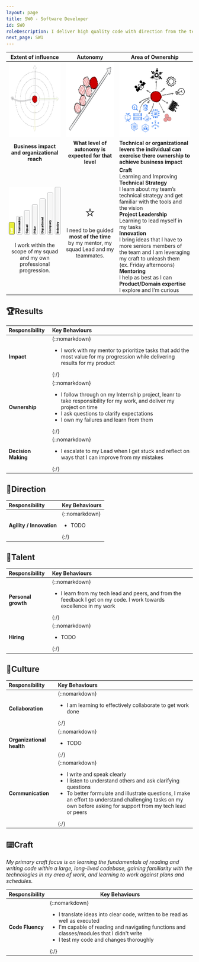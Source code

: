 ```yaml
---
layout: page
title: SW0 - Software Developer
id: SW0
roleDescription: I deliver high quality code with direction from the team
next_page: SW1
---
```


|                  Extent of influence<br />                   |                        Autonomy<br />                        | Area of Ownership<br />                                      |
| :----------------------------------------------------------: | :----------------------------------------------------------: | ------------------------------------------------------------ |
| <img src="./../assets/Influence.png" alt="influence" style="height: 200px; align: center" /> | <img src="./../assets/Autonomy.png" alt="Autonomy" style="height: 200px; align: center" /> | <img src="./../assets/Ownership.png" alt="ownership" style="height: 200px; align: center" /> |
|         **Business impact and organizational reach**         |    **What level of autonomy is expected for that level**     | **Technical or organizational levers the individual can exercise there ownership to achieve business impact** |
| ![extent0](./..\assets\level0\extent0.png)<br /><br />I work within the scope of my squad and my own professional progression. | <span style="font-size: 40px">⭐</span><br />I need to be guided **most of the time** by my mentor, my squad Lead and my teammates. | **<span class="oo-badge oo-gd-blue">Craft</span>**<br />Learning and Improving<br />**<span class="oo-badge oo-gd-yellow">Technical Strategy</span>**<br />I learn about my team’s technical strategy and get familiar with the tools and the vision<br />**<span class="oo-badge oo-gd-red">Project Leadership</span>**<br />Learning to lead myself in my tasks<br />**<span class="oo-badge oo-gd-green">Innovation</span>**<br />I bring ideas that I have to more seniors members of the team and I am leveraging my craft to unleash them (ex. Friday afternoons)<br />**<span class="oo-badge oo-gd-orange">Mentoring</span>**<br />I help as best as I can<br />**<span class="oo-badge oo-gd-grey">Product/Domain expertise</span>**<br />I explore and I’m curious |

## 🏆Results

| **Responsibility**  | **Key Behaviours** |
| :------------------- |:-------------------|
| **Impact**| {::nomarkdown}<ul><li>I work with my mentor to prioritize tasks that add the most value for my progression while delivering results for my product</li></ul>{:/} |
| **Ownership**| {::nomarkdown}<ul><li>I follow through on my Internship project, leanr to take responsibility for my work, and deliver my project on time<br /><li>I ask questions to clarify expectations<br /><li>I own my failures and learn from them</li></ul>{:/} |
| **Decision Making**| {::nomarkdown}<ul><li> I escalate to my Lead when I get stuck and reflect on ways that I can improve from my mistakes </li></ul>{:/} |

## 🌟Direction

| **Responsibility**       | **Key Behaviours** |
| :----------------------- |:-------------------|
| **Agility / Innovation** | {::nomarkdown}<ul><li>TODO </li></ul>{:/}                 |

## 🌳Talent

| **Responsibility**  | **Key Behaviours**                                                                                                                                        |
| :------------------ |:----------------------------------------------------------------------------------------------------------------------------------------------------------|
| **Personal growth** | {::nomarkdown}<ul><li> I learn from my tech lead and peers, and from the feedback I get on my code. I work towards excellence in my work</li></ul>{:/}      |
| **Hiring**          | {::nomarkdown}<ul><li>TODO </li></ul>{:/}                                                                                                                 |

## 🌳Culture

| **Responsibility**        | **Key Behaviours**                                                                                                                                                                                                                                                                                       |
| :------------------------ |:---------------------------------------------------------------------------------------------------------------------------------------------------------------------------------------------------------------------------------------------------------------------------------------------------------|
| **Collaboration**         | {::nomarkdown}<ul><li>I am learning to effectively collaborate to get work done</ul>{:/}                                                                                                                                                                                                                 |
| **Organizational health** | {::nomarkdown}<ul><li>TODO </li></ul>{:/}                                                                                                                                                                                                                                                                |
| **Communication**         | {::nomarkdown}<ul><li>I write and speak clearly<br /><li>I listen to understand others and ask clarifying questions<br /><li>To better formulate and illustrate questions, I make an effort to understand challenging tasks on my own before asking for support from my tech lead or peers</li></ul>{:/} |

## ⌨️Craft

*My primary craft focus is on learning the fundamentals of reading and writing code within a large, long-lived codebase, gaining familiarity with the technologies in my area of work, and learning to work against plans and schedules.*

| **Responsibility** | **Key Behaviours** |
| :----------------- |--------------------|
| **Code Fluency**   | {::nomarkdown}<ul><li>I translate ideas into clear code, written to be read as well as executed<br /><li>I'm capable of reading and navigating functions and classes/modules that I didn't write<br /><li>I test my code and changes thoroughly</li></ul>{:/}                |
